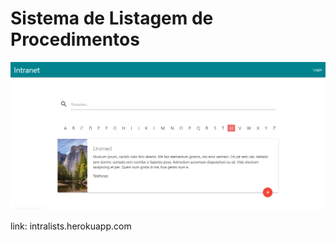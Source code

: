# Sistema de Listagem de Procedimentos

![alt text](https://github.com/AugustoGCP/Intra/blob/master/public/screenIntra/inicioLists.PNG)

link: intralists.herokuapp.com
